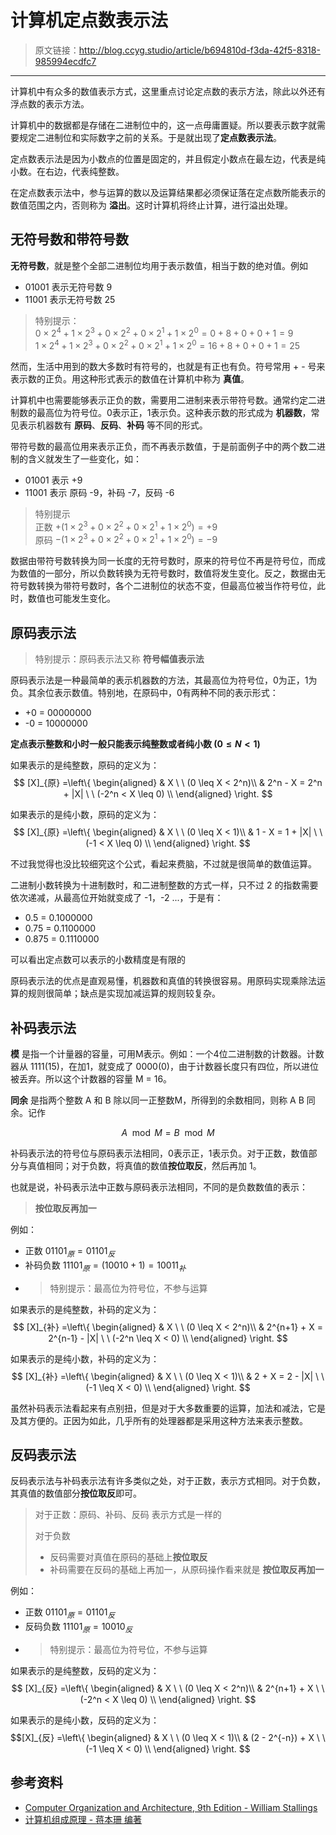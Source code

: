 # 计算机定点数表示法

[annotation]: <id> (b694810d-f3da-42f5-8318-985994ecdfc7)
[annotation]: <status> (protect)
[annotation]: <create_time> (2019-04-17 11:46:23)
[annotation]: <category> (计算机科学)
[annotation]: <tags> (组成原理)

> 原文链接：<http://blog.ccyg.studio/article/b694810d-f3da-42f5-8318-985994ecdfc7>

---

计算机中有众多的数值表示方式，这里重点讨论定点数的表示方法，除此以外还有浮点数的表示方法。

计算机中的数据都是存储在二进制位中的，这一点毋庸置疑。所以要表示数字就需要规定二进制位和实际数字之前的关系。于是就出现了**定点数表示法**。

定点数表示法是因为小数点的位置是固定的，并且假定小数点在最左边，代表是纯小数。在右边，代表纯整数。

在定点数表示法中，参与运算的数以及运算结果都必须保证落在定点数所能表示的数值范围之内，否则称为 **溢出**。这时计算机将终止计算，进行溢出处理。

## 无符号数和带符号数

**无符号数**，就是整个全部二进制位均用于表示数值，相当于数的绝对值。例如

- 01001 表示无符号数 9
- 11001 表示无符号数 25

> 特别提示：<br>
>$0 \times 2^4 + 1 \times 2^3 + 0 \times 2^2 + 0 \times 2^1 + 1 \times 2^0 = 0 + 8 + 0 + 0 + 1 = 9$<br>
>$1 \times 2^4 + 1 \times 2^3 + 0 \times 2^2 + 0 \times 2^1 + 1 \times 2^0 = 16 + 8 + 0 + 0 + 1 = 25$


然而，生活中用到的数大多数时有符号的，也就是有正也有负。符号常用 + - 号来表示数的正负。用这种形式表示的数值在计算机中称为 **真值**。

计算机中也需要能够表示正负的数，需要用二进制来表示带符号数。通常约定二进制数的最高位为符号位。0表示正，1表示负。这种表示数的形式成为 **机器数**，常见表示机器数有 **原码**、**反码**、**补码** 等不同的形式。

带符号数的最高位用来表示正负，而不再表示数值，于是前面例子中的两个数二进制的含义就发生了一些变化，如：

- 01001 表示 +9
- 11001 表示 原码 -9，补码 -7，反码 -6

> 特别提示 <br>
正数 $+ (1 \times 2^3 + 0 \times 2^2 + 0 \times 2^1 + 1 \times 2^0) = +9$ <br>
原码 $- (1 \times 2^3 + 0 \times 2^2 + 0 \times 2^1 + 1 \times 2^0) = -9$

数据由带符号数转换为同一长度的无符号数时，原来的符号位不再是符号位，而成为数值的一部分，所以负数转换为无符号数时，数值将发生变化。反之，数据由无符号数转换为带符号数时，各个二进制位的状态不变，但最高位被当作符号位，此时，数值也可能发生变化。

## 原码表示法

> 特别提示：原码表示法又称 **符号幅值表示法**

原码表示法是一种最简单的表示机器数的方法，其最高位为符号位，0为正，1为负。其余位表示数值。特别地，在原码中，0有两种不同的表示形式：

- +0 = 00000000
- -0 = 10000000

**定点表示整数和小时一般只能表示纯整数或者纯小数 $(0\leq N <1)$**

如果表示的是纯整数，原码的定义为：
$$ [X]_{原} =\left\{
\begin{aligned}
& X \ \ (0 \leq X < 2^n)\\
& 2^n - X = 2^n + |X| \ \ (-2^n < X \leq 0) \\
\end{aligned}
\right.
$$

如果表示的是纯小数，原码的定义为：
$$ [X]_{原} =\left\{
\begin{aligned}
& X \ \ (0 \leq X < 1)\\
& 1 - X = 1 + |X| \ \ (-1 < X \leq 0) \\
\end{aligned}
\right.
$$

不过我觉得也没比较细究这个公式，看起来费脑，不过就是很简单的数值运算。

二进制小数转换为十进制数时，和二进制整数的方式一样，只不过 2 的指数需要依次递减，从最高位开始就变成了 -1，-2 ...，于是有：

- 0.5 = 0.1000000
- 0.75 = 0.1100000
- 0.875 = 0.1110000

可以看出定点数可以表示的小数精度是有限的

原码表示法的优点是直观易懂，机器数和真值的转换很容易。用原码实现乘除法运算的规则很简单；缺点是实现加减运算的规则较复杂。

## 补码表示法

**模** 是指一个计量器的容量，可用M表示。例如：一个4位二进制数的计数器。计数器从 1111(15)，在加1，就变成了 0000(0)，由于计数器长度只有四位，所以进位被丢弃。所以这个计数器的容量 M = 16。

**同余** 是指两个整数 A 和 B 除以同一正整数M，所得到的余数相同，则称 A B 同余。记作

$$A \mod M = B \mod M$$

补码表示法的符号位与原码表示法相同，0表示正，1表示负。对于正数，数值部分与真值相同；对于负数，将真值的数值**按位取反**，然后再加 1。

也就是说，补码表示法中正数与原码表示法相同，不同的是负数数值的表示：

> **按位取反再加一**

例如：

- 正数 $01101_原 = 01101_反$
- 补码负数 $11101_原 = (10010 + 1) = 10011_补$
- > 特别提示：最高位为符号位，不参与运算

如果表示的是纯整数，补码的定义为：
$$ [X]_{补} =\left\{
\begin{aligned}
& X \ \ (0 \leq X < 2^n)\\
& 2^{n+1} + X = 2^{n-1} - |X| \ \ (-2^n \leq X < 0) \\
\end{aligned}
\right.
$$

如果表示的是纯小数，补码的定义为：
$$ [X]_{补} =\left\{
\begin{aligned}
& X \ \ (0 \leq X < 1)\\
& 2 + X = 2 - |X| \ \ (-1 \leq X < 0) \\
\end{aligned}
\right.
$$

虽然补码表示法看起来有点别扭，但是对于大多数重要的运算，加法和减法，它是及其方便的。正因为如此，几乎所有的处理器都是采用这种方法来表示整数。

## 反码表示法

反码表示法与补码表示法有许多类似之处，对于正数，表示方式相同。对于负数，其真值的数值部分**按位取反**即可。

> 对于正数：原码、补码、反码 表示方式是一样的
> 
> 对于负数
> - 反码需要对真值在原码的基础上**按位取反**
> - 补码需要在反码的基础上再加一，从原码操作看来就是 **按位取反再加一**

例如：

- 正数 $01101_原 = 01101_反$
- 反码负数 $11101_原 = 10010_反$
- > 特别提示：最高位为符号位，不参与运算

如果表示的是纯整数，反码的定义为：
$$ [X]_{反} =\left\{
\begin{aligned}
& X \ \ (0 \leq X < 2^n)\\
& 2^{n+1} + X \ \ (-2^n < X \leq 0) \\
\end{aligned}
\right.
$$

如果表示的是纯小数，反码的定义为：
$$[X]_{反} =\left\{
\begin{aligned}
& X \ \ (0 \leq X < 1)\\
& (2 - 2^{-n}) + X \ \ (-1 \leq X < 0) \\
\end{aligned}
\right.
$$

## 参考资料

- [Computer Organization and Architecture, 9th Edition - William Stallings](#)
- [计算机组成原理 - 蒋本珊 编著](#)